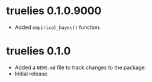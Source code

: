 # truelies 0.1.0.9000

* Added `empirical_bayes()` function.

# truelies 0.1.0

* Added a `NEWS.md` file to track changes to the package.
* Initial release.
